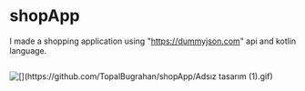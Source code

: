 # shopApp
I made a shopping application using "https://dummyjson.com" api and kotlin language.
<pre>
</pre>
![[](https://github.com/TopalBugrahan/shopApp/Adsız tasarım (1).gif)](https://github.com/TopalBugrahan/shopApp/blob/main/Adsız%20tasarım%20(1).gif)
